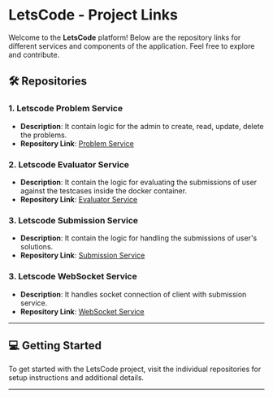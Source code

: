 # LetsCode - Project Links

Welcome to the **LetsCode** platform! Below are the repository links for different services and components of the application. Feel free to explore and contribute.

## 🛠️ Repositories

### 1. **Letscode Problem Service**
- **Description**: It contain logic for the admin to create, read, update, delete the problems.
- **Repository Link**: [Problem Service](https://github.com/Harshjain09012004/letscode-problem-service)

### 2. **Letscode Evaluator Service**
- **Description**: It contain the logic for evaluating the submissions of user against the testcases inside the docker container.
- **Repository Link**: [Evaluator Service](https://github.com/Harshjain09012004/letscode-evaluator-service)

### 3. **Letscode Submission Service**
- **Description**: It contain the logic for handling the submissions of user's solutions.
- **Repository Link**: [Submission Service](https://github.com/Harshjain09012004/letscode-submission-service)

### 3. **Letscode WebSocket Service**
- **Description**: It handles socket connection of client with submission service.
- **Repository Link**: [WebSocket Service](https://github.com/Harshjain09012004/letscode-websocket-service)
---

## 💻 Getting Started
To get started with the LetsCode project, visit the individual repositories for setup instructions and additional details.

---
